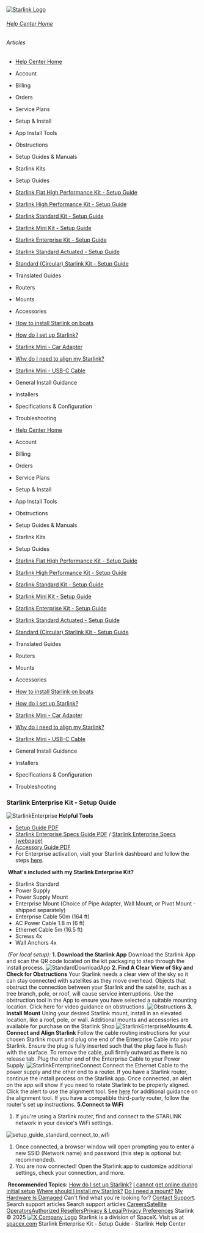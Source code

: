 [![Starlink Logo](https://www.starlink.com/_next/image?url=%2Fassets%2Fimages%2Flogo%2Flogo_white.png&w=3840&q=75)](https://www.starlink.com/support/article/<https:/www.starlink.com/>)
###### [Help Center Home](https://www.starlink.com/support/article/</support>)
###### Articles
  * [Help Center Home](https://www.starlink.com/support/article/</support>)
  * Account
  * Billing
  * Orders
  * Service Plans
  * Setup & Install
  * App Install Tools
  * Obstructions
  * Setup Guides & Manuals
  * Starlink Kits
  * Setup Guides
  * [Starlink Flat High Performance Kit - Setup Guide](https://www.starlink.com/support/article/</support/article/adc0df15-bcdf-909f-a0d3-40afc6c9e8a8>)
  * [ Starlink High Performance Kit - Setup Guide](https://www.starlink.com/support/article/</support/article/6e57c590-73e5-f061-e71e-cd124f69d0b2>)
  * [Starlink Standard Kit - Setup Guide](https://www.starlink.com/support/article/</support/article/412a70ca-0d9a-813e-b18f-75c36b84ec06>)
  * [Starlink Mini Kit - Setup Guide](https://www.starlink.com/support/article/</support/article/2ac9f147-2938-d97b-5a39-bd1fc7f6fa10>)
  * [Starlink Enterprise Kit - Setup Guide](https://www.starlink.com/support/article/</support/article/9d79340d-6f56-78a4-8606-27bd0e1295cf>)
  * [Starlink Standard Actuated - Setup Guide](https://www.starlink.com/support/article/</support/article/1d56f921-5ae1-7c3d-1fba-93adeb46da98>)
  * [Standard (Circular) Starlink Kit - Setup Guide](https://www.starlink.com/support/article/</support/article/b20d296a-0857-27b3-239a-8569b658f138>)
  * Translated Guides
  * Routers
  * Mounts
  * Accessories
  * [How to install Starlink on boats](https://www.starlink.com/support/article/</support/article/6d0a3213-27e9-1698-d877-08e181928e25>)
  * [How do I set up Starlink?](https://www.starlink.com/support/article/</support/article/cd99e833-2adc-1cb2-01c3-7f1fbefa3784>)
  * [Starlink Mini - Car Adapter](https://www.starlink.com/support/article/</support/article/8a0d11cd-ff87-83a0-5a42-fca892b14cff>)
  * [Why do I need to align my Starlink?](https://www.starlink.com/support/article/</support/article/0b6cf05f-f7dd-77cf-8ef3-12a5727658e8>)
  * [Starlink Mini - USB-C Cable](https://www.starlink.com/support/article/</support/article/7c9fb509-e3c4-c6af-b2f5-ef95e645c046>)
  * General Install Guidance
  * Installers
  * Specifications & Configuration
  * Troubleshooting


  * [Help Center Home](https://www.starlink.com/support/article/</support>)
  * Account
  * Billing
  * Orders
  * Service Plans
  * Setup & Install
  * App Install Tools
  * Obstructions
  * Setup Guides & Manuals
  * Starlink Kits
  * Setup Guides
  * [Starlink Flat High Performance Kit - Setup Guide](https://www.starlink.com/support/article/</support/article/adc0df15-bcdf-909f-a0d3-40afc6c9e8a8>)
  * [ Starlink High Performance Kit - Setup Guide](https://www.starlink.com/support/article/</support/article/6e57c590-73e5-f061-e71e-cd124f69d0b2>)
  * [Starlink Standard Kit - Setup Guide](https://www.starlink.com/support/article/</support/article/412a70ca-0d9a-813e-b18f-75c36b84ec06>)
  * [Starlink Mini Kit - Setup Guide](https://www.starlink.com/support/article/</support/article/2ac9f147-2938-d97b-5a39-bd1fc7f6fa10>)
  * [Starlink Enterprise Kit - Setup Guide](https://www.starlink.com/support/article/</support/article/9d79340d-6f56-78a4-8606-27bd0e1295cf>)
  * [Starlink Standard Actuated - Setup Guide](https://www.starlink.com/support/article/</support/article/1d56f921-5ae1-7c3d-1fba-93adeb46da98>)
  * [Standard (Circular) Starlink Kit - Setup Guide](https://www.starlink.com/support/article/</support/article/b20d296a-0857-27b3-239a-8569b658f138>)
  * Translated Guides
  * Routers
  * Mounts
  * Accessories
  * [How to install Starlink on boats](https://www.starlink.com/support/article/</support/article/6d0a3213-27e9-1698-d877-08e181928e25>)
  * [How do I set up Starlink?](https://www.starlink.com/support/article/</support/article/cd99e833-2adc-1cb2-01c3-7f1fbefa3784>)
  * [Starlink Mini - Car Adapter](https://www.starlink.com/support/article/</support/article/8a0d11cd-ff87-83a0-5a42-fca892b14cff>)
  * [Why do I need to align my Starlink?](https://www.starlink.com/support/article/</support/article/0b6cf05f-f7dd-77cf-8ef3-12a5727658e8>)
  * [Starlink Mini - USB-C Cable](https://www.starlink.com/support/article/</support/article/7c9fb509-e3c4-c6af-b2f5-ef95e645c046>)
  * General Install Guidance
  * Installers
  * Specifications & Configuration
  * Troubleshooting


### Starlink Enterprise Kit - Setup Guide
![StarlinkEnterprise](https://www.starlink.com/public-files/Starlink_Enterprise1_500x500.png)
**Helpful Tools**
  * [Setup Guide PDF](https://www.starlink.com/support/article/<https:/www.starlink.com/public-files/installation_guide_enterprise_kit.pdf>)
  * [Starlink Enterprise Specs Guide PDF](https://www.starlink.com/support/article/<https:/www.starlink.com/public-files/specification_sheet_enterprise.pdf>) / [Starlink Enterprise Specs (webpage)](https://www.starlink.com/support/article/<https:/www.starlink.com/specifications?spec=6>)
  * [Accessory Guide PDF](https://www.starlink.com/support/article/<https:/www.starlink.com/public-files/accessories_guide_enterprise.pdf>)
  * For Enterprise activation, visit your Starlink dashboard and follow the steps [here](https://www.starlink.com/support/article/<https:/support.starlink.com/?topic=f75eb51b-323a-7d65-49d4-898a192e2400>).


​
**What's included with my Starlink Enterprise Kit?**
  * Starlink Standard
  * Power Supply
  * Power Supply Mount
  * Enterprise Mount (Choice of Pipe Adapter, Wall Mount, or Pivot Mount - shipped separately)
  * Enterprise Cable 50m (164 ft)
  * AC Power Cable 1.8 m (6 ft)
  * Ethernet Cable 5m (16.5 ft)
  * Screws 4x
  * Wall Anchors 4x


​
_(For local setup):_
**1. Download the Starlink App**
Download the Starlink App and scan the QR code located on the kit packaging to step through the install process.
![StandardDownloadApp](https://www.starlink.com/public-files/setup_guide_standard_download_starlink_app.png)
**2. Find A Clear View of Sky and Check for Obstructions**
Your Starlink needs a clear view of the sky so it can stay connected with satellites as they move overhead. Objects that obstruct the connection between your Starlink and the satellite, such as a tree branch, pole, or roof, will cause service interruptions. Use the obstruction tool in the App to ensure you have selected a suitable mounting location. Click here for video guidance on obstructions.
![Obstructions](https://www.starlink.com/public-files/setup_guide_standard_obstructions.png)
**3. Install Mount**
Using your desired Starlink mount, install in an elevated location, like a roof, pole, or wall. Additional mounts and accessories are available for purchase on the Starlink Shop
![StarlinkEnterpriseMounts](https://www.starlink.com/public-files/setup_guide_enterprise_mounts.png)
**4. Connect and Align Starlink**
Follow the cable routing instructions for your chosen Starlink mount and plug one end of the Enterprise Cable into your Starlink. Ensure the plug is fully inserted such that the plug face is flush with the surface. To remove the cable, pull firmly outward as there is no release tab. Plug the other end of the Enterprise Cable to your Power Supply.
![StarlinkEnterrpriseConnect](https://www.starlink.com/public-files/setup_guide_enterprise_connect.png)
Connect the Ethernet Cable to the power supply and the other end to a router.
If you have a Starlink router, continue the install process on the Starlink app. Once connected, an alert on the app will show if you need to rotate Starlink to be properly aligned. Click the alert to use the alignment tool. See [here](https://www.starlink.com/support/article/<https:/www.starlink.com/support/article/ec11895c-bf17-f4fe-5d17-bbbfc0b2a906>) for additional guidance on the alignment tool. 
If you have a compatible third-party router, follow the router's set up instructions.
**5.Connect to WiFi**
  1. If you're using a Starlink router, find and connect to the STARLINK network in your device's WiFi settings.


![setup_guide_standard_connect_to_wifi](https://www.starlink.com/public-files/setup_guide_standard_connect_to_wifi.png)
  1. Once connected, a browser window will open prompting you to enter a new SSID (Network name) and password (this step is optional but recommended).
  2. You are now connected! Open the Starlink app to customize additional settings, check your connection, and more.


​
**Recommended Topics:**
[How do I set up Starlink?](https://www.starlink.com/support/article/<https:/support.starlink.com/?topic=cd99e833-2adc-1cb2-01c3-7f1fbefa3784>)
[I cannot get online during initial setup](https://www.starlink.com/support/article/<https:/support.starlink.com/?topic=69fb2aa3-d326-4387-5708-178327d9825e>)
[Where should I install my Starlink?](https://www.starlink.com/support/article/<https:/support.starlink.com/?topic=5aec169f-4cbb-72a1-60eb-14a49cbd2858>)
[Do I need a mount?](https://www.starlink.com/support/article/<https:/support.starlink.com/?topic=b9532240-605d-a5b5-4859-f558f1e0cc97>)
[My Hardware Is Damaged](https://www.starlink.com/support/article/<https:/support.starlink.com/?topic=9ede0174-9d0b-6133-27d7-5607cc21ce24>)
Can't find what you're looking for? [Contact Support](https://www.starlink.com/support/article/</support/tickets?sourceType=web_article_help_center&sourceValue=9d79340d-6f56-78a4-8606-27bd0e1295cf>).
Search support articles
Search support articles
[Careers](https://www.starlink.com/support/article/<https:/www.spacex.com/careers>)[Satellite Operators](https://www.starlink.com/support/article/<https:/starlink.com/satellite-operators>)[Authorized Resellers](https://www.starlink.com/support/article/<https:/starlink.com/resellers>)[Privacy & Legal](https://www.starlink.com/support/article/<https:/starlink.com/legal>)[Privacy Preferences](https://www.starlink.com/support/article/<>)
Starlink © 2025
[![X Company Logo](https://www.starlink.com/assets/images/icons/x-logo.svg)](https://www.starlink.com/support/article/<https:/twitter.com/Starlink>)
Starlink is a division of SpaceX. Visit us at [spacex.com](https://www.starlink.com/support/article/<https:/www.spacex.com/>)
Starlink Enterprise Kit - Setup Guide - Starlink Help Center
